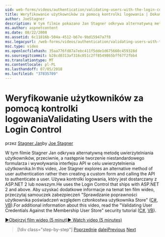 ```yaml
---
uid: web-forms/videos/authentication/validating-users-with-the-login-control
title: Weryfikowanie użytkowników za pomocą kontrolki logowania | Dokumentacja firmy Microsoft
author: JoeStagner
description: W tym filmie pokazano Jan Stagner odkrywa alternatywną metodę uwierzytelniania użytkowników, przeciwnie, a następnie tworzenie niestandardowego formularza i wywoływanie interfejsu API do użycia uwierzytelniania...
ms.author: aspnetcontent
ms.date: 08/22/2008
ms.assetid: 6c11816b-504a-4512-b67e-9bd15947a7f8
msc.legacyurl: /web-forms/videos/authentication/validating-users-with-the-login-control
msc.type: video
ms.openlocfilehash: 35aa776fd87a7ebc411f5dde1d675660c459328d
ms.sourcegitcommit: b28cd0313af316c051c2ff8549865bff67f2fbb4
ms.translationtype: MT
ms.contentlocale: pl-PL
ms.lasthandoff: 07/05/2018
ms.locfileid: "37835709"
---
```

<a name="validating-users-with-the-login-control"></a><span data-ttu-id="47e20-103">Weryfikowanie użytkowników za pomocą kontrolki logowania</span><span class="sxs-lookup"><span data-stu-id="47e20-103">Validating Users with the Login Control</span></span>
====================
<span data-ttu-id="47e20-104">przez [Stagner Jan](https://github.com/JoeStagner)</span><span class="sxs-lookup"><span data-stu-id="47e20-104">by [Joe Stagner](https://github.com/JoeStagner)</span></span>

<span data-ttu-id="47e20-105">W tym filmie Stagner Jan odkrywa alternatywną metodę uwierzytelniania użytkowników, przeciwnie, a następnie tworzenie niestandardowego formularza i wywoływania interfejsu API w celu uwierzytelnienia użytkownika.</span><span class="sxs-lookup"><span data-stu-id="47e20-105">In this video, Joe Stagner explores an alternative method of user authentication rather then creating a custom form and calling the API to authenticate a user.</span></span> <span data-ttu-id="47e20-106">Używa kontrolki logowania, który jest dostarczany z ASP.NET 2 lub nowszym.</span><span class="sxs-lookup"><span data-stu-id="47e20-106">He uses the Login Control that ships with ASP.NET 2 and above.</span></span> <span data-ttu-id="47e20-107">Aby uzyskać dodatkowe informacje na temat ten film wideo, przeczytaj samouczek zabezpieczeń "Sprawdzanie poprawności użytkownika poświadczeń względem członkostwa użytkownika Store" ([C#](../../overview/older-versions-security/membership/validating-user-credentials-against-the-membership-user-store-cs.md), [VB](../../overview/older-versions-security/membership/validating-user-credentials-against-the-membership-user-store-vb.md)).</span><span class="sxs-lookup"><span data-stu-id="47e20-107">For additional information about this video, read the "Validating User Credentials Against the Membership User Store" security tutorial ([C#](../../overview/older-versions-security/membership/validating-user-credentials-against-the-membership-user-store-cs.md), [VB](../../overview/older-versions-security/membership/validating-user-credentials-against-the-membership-user-store-vb.md)).</span></span>

[<span data-ttu-id="47e20-108">&#9654;Obejrzyj film wideo (5 minut)</span><span class="sxs-lookup"><span data-stu-id="47e20-108">&#9654; Watch video (5 minutes)</span></span>](https://channel9.msdn.com/Blogs/ASP-NET-Site-Videos/validating-users-with-the-login-control)

> [!div class="step-by-step"]
> <span data-ttu-id="47e20-109">[Poprzednie](validating-users-manually.md)
> [dalej](adding-users-to-your-membership-system.md)</span><span class="sxs-lookup"><span data-stu-id="47e20-109">[Previous](validating-users-manually.md)
[Next](adding-users-to-your-membership-system.md)</span></span>
